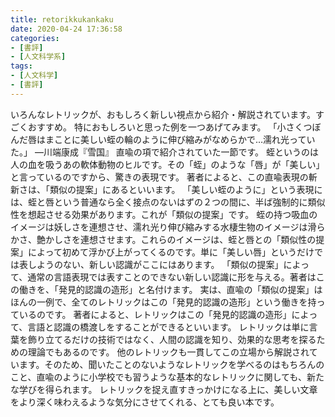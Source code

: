 ```yaml
---
title: retorikkukankaku
date: 2020-04-24 17:36:58
categories:
- [書評]
- [人文科学系]
tags:
- [人文科学]
- [書評]
---
```

いろんなレトリックが、おもしろく新しい視点から紹介・解説されています。すごくおすすめ。
特におもしろいと思った例を一つあげてみます。
「小さくつぼんだ唇はまことに美しい蛭の輪のように伸び縮みがなめらかで…濡れ光っていた。」
—川端康成『雪国』
直喩の項で紹介されていた一節です。
蛭というのは人の血を吸うあの軟体動物のヒルです。その「蛭」のような「唇」が「美しい」と言っているのですから、驚きの表現です。
著者によると、この直喩表現の斬新さは、「類似の提案」にあるといいます。
「美しい蛭のように」という表現には、蛭と唇という普通なら全く接点のないはずの２つの間に、半ば強制的に類似性を想起させる効果があります。これが「類似の提案」です。
蛭の持つ吸血のイメージは妖しさを連想させ、濡れ光り伸び縮みする水棲生物のイメージは滑らかさ、艶かしさを連想させます。これらのイメージは、蛭と唇との「類似性の提案」によって初めて浮かび上がってくるのです。単に「美しい唇」というだけでは表しようのない、新しい認識がここにはあります。
「類似の提案」によって、通常の言語表現では表すことのできない新しい認識に形を与える。著者はこの働きを、「発見的認識の造形」と名付けます。
実は、直喩の「類似の提案」はほんの一例で、全てのレトリックはこの「発見的認識の造形」という働きを持っているのです。
著者によると、レトリックはこの「発見的認識の造形」によって、言語と認識の橋渡しをすることができるといいます。
レトリックは単に言葉を飾り立てるだけの技術ではなく、人間の認識を知り、効果的な思考を探るための理論でもあるのです。
他のレトリックも一貫してこの立場から解説されています。そのため、聞いたことのないようなレトリックを学べるのはもちろんのこと、直喩のように小学校でも習うような基本的なレトリックに関しても、新たな学びを得られます。
レトリックを捉え直すきっかけになる上に、美しい文章をより深く味わえるような気分にさせてくれる、とても良い本です。
